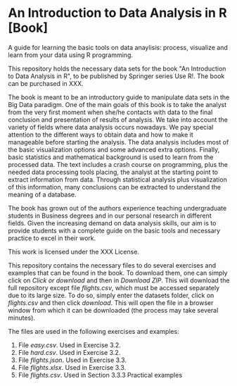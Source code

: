 # An Introduction to Data Analysis in R [Book]

A guide for learning the basic tools on data anaylisis: process, visualize and learn from your data using R programming.

This repository holds the necessary data sets for the book "An Introduction to Data Analysis in R", to be published by Springer series Use R!. The book can be purchased in XXX.

The book is meant to be an introductory guide to manipulate data sets in the Big Data paradigm. One of the main goals of this book is to take the analyst from the very first moment when she/he contacts with data to the final conclusion and presentation of results of analysis. We take into account the variety of fields where data analysis occurs nowadays. We pay special attention to the different ways to obtain data and how to make it manageable before starting the analysis. The data analysis includes most of the basic visualization options and some advanced extra options. Finally, basic statistics and mathematical background is used to learn from the processed data. The text includes a crash course on programming, plus the needed data processing tools placing, the analyst at the starting point to extract information from data. Through statistical analysis plus visualization of this information, many conclusions can be extracted to understand the meaning of a database.

The book has grown out of the authors experience teaching undergraduate students in Business degrees and in our personal research in different fields. Given the increasing demand on data analysis skills, our aim is to provide students with a complete guide on the basic tools and necessary practice to excel in their work. 

This work is licensed under the XXX License.

This repository contains the necessary files to do several exercises and examples that can be found in the book. To download them, one can simply click on *Click or download* and then in *Download ZIP*. This will download the full repository except file *flights.csv*, which must be accessed separately due to its large size. To do so, simply enter the datasets folder, click on *flights.csv* and then click *download*. This will open the file in a browser window from which it can be downloaded (the process may take several minutes).

The files are used in the following exercises and examples:

1. File *easy.csv*. Used in Exercise 3.2.
2. File *hard.csv*. Used in Exercise 3.2.
3. File *flights.json*. Used in Exercise 3.3.
4. File *flights.xlsx*. Used in Exercise 3.3.
5. File *flights.csv*. Used in Section 3.3.3 Practical examples 
